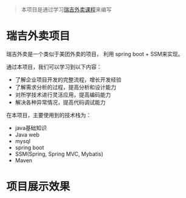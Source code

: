 > 本项目是通过学习[瑞吉外卖课程](https://www.bilibili.com/video/BV13a411q753?p=2&vd_source=52cd9a9deff2e511c87ff028e3bb01d2)来编写

# 瑞吉外卖项目

瑞吉外卖是一个类似于美团外卖的项目， 利用 spring boot + SSM来实现。

通过本项目，我们可以学习到以下内容：

- 了解企业项目开发的完整流程，增长开发经验
- 了解需求分析的过程，提高分析和设计能力
- 对所学技术进行灵活应用，提高编码能力
- 解决各种异常情况，提高代码调试能力

在本项目，主要使用到的技术栈为：

- java基础知识
- Java web
- mysql
- spring boot
- SSM(Spring, Spring MVC, Mybatis)
- Maven



# 项目展示效果